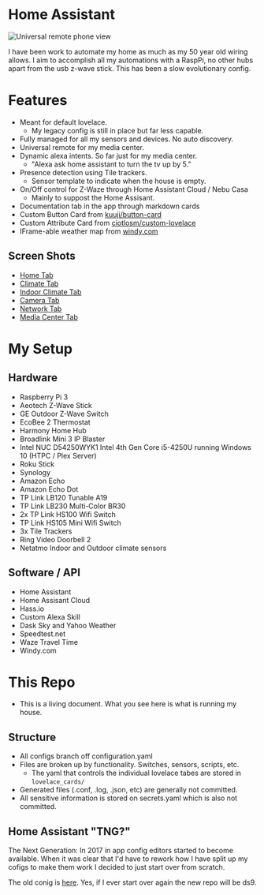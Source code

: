 # Home Assistant

![Universal remote phone view](/screenshots/mobile_media.gif)

I have been work to automate my home as much as my 50 year old wiring allows. I aim to accomplish all my automations with a RaspPi, no other hubs apart from the usb z-wave stick. This has been a slow evolutionary config.

# Features

* Meant for default lovelace.
  * My legacy config is still in place but far less capable.
* Fully managed for all my sensors and devices. No auto discovery.
* Universal remote for my media center.
* Dynamic alexa intents. So far just for my media center.
  * "Alexa ask home assistant to turn the tv up by 5."
* Presence detection using Tile trackers.
  * Sensor template to indicate when the house is empty.
* On/Off control for Z-Waze through Home Assistant Cloud / Nebu Casa
  * Mainly to suppost the Home Assisant.
* Documentation tab in the app through markdown cards
* Custom Button Card from [kuuji/button-card](https://github.com/kuuji/button-card)
* Custom Attribute Card from [ciotlosm/custom-lovelace](https://github.com/ciotlosm/custom-lovelace)
* IFrame-able weather map from [windy.com](https://www.windy.com/)

## Screen Shots

* [Home Tab](screenshots/view_home.png)
* [Climate Tab](screenshots/view_climate.png)
* [Indoor Climate Tab](screenshots/view_ndoor-climate.png)
* [Camera Tab](screenshots/view_camera.png)
* [Network Tab](screenshots/view_network.png)
* [Media Center Tab](screenshots/view_media.gif)

# My Setup

## Hardware

* Raspberry Pi 3
* Aeotech Z-Wave Stick
* GE Outdoor Z-Wave Switch
* EcoBee 2 Thermostat
* Harmony Home Hub
* Broadlink Mini 3 IP Blaster
* Intel NUC D54250WYK1 Intel 4th Gen Core i5-4250U running Windows 10 (HTPC / Plex Server)
* Roku Stick
* Synology
* Amazon Echo
* Amazon Echo Dot
* TP Link LB120 Tunable A19
* TP Link LB230 Multi-Color BR30
* 2x TP Link HS100 Wifi Switch
* TP Link HS105 Mini Wifi Switch
* 3x Tile Trackers
* Ring Video Doorbell 2
* Netatmo Indoor and Outdoor climate sensors

## Software / API

* Home Assistant
* Home Assisant Cloud
* Hass.io
* Custom Alexa Skill
* Dask Sky and Yahoo Weather
* Speedtest.net
* Waze Travel Time
* Windy.com

# This Repo

* This is a living document. What you see here is what is running my house.

## Structure
* All configs branch off configuration.yaml
* Files are broken up by functionality. Switches, sensors, scripts, etc.
  * The yaml that controls the individual lovelace tabes are stored in ```lovelace_cards/```
* Generated files (.conf, .log, .json, etc) are generally not committed.
* All sensitive information is stored on secrets.yaml which is also not committed.

## Home Assistant "TNG?"

The Next Generation: In 2017 in app config editors started to become available. When it was clear that I'd have to rework how I have split up my cofigs to make them work I decided to just start over from scratch.

The old conig is [here](https://github.com/Bishma/homeassistant). Yes, if I ever start over again the new repo will be ds9.
